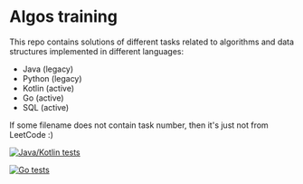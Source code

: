 # Algos training

This repo contains solutions of different tasks related to algorithms and data structures
implemented in different languages:

- Java (legacy)
- Python (legacy)
- Kotlin (active)
- Go (active)
- SQL (active)

If some filename does not contain task number, then it's just not from LeetCode :)

[![Java/Kotlin tests](https://github.com/hu553in/algos-training/actions/workflows/java-kotlin-tests.yml/badge.svg)](https://github.com/hu553in/algos-training/actions/workflows/java-kotlin-tests.yml)

[![Go tests](https://github.com/hu553in/algos-training/actions/workflows/go-tests.yml/badge.svg)](https://github.com/hu553in/algos-training/actions/workflows/go-tests.yml)
